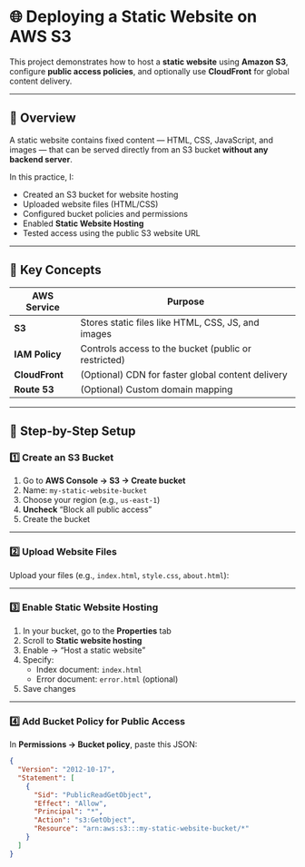 # 🌐 Deploying a Static Website on AWS S3

This project demonstrates how to host a **static website** using **Amazon S3**, configure **public access policies**, and optionally use **CloudFront** for global content delivery.

---

## 🚀 Overview

A static website contains fixed content — HTML, CSS, JavaScript, and images — that can be served directly from an S3 bucket **without any backend server**.

In this practice, I:
- Created an S3 bucket for website hosting
- Uploaded website files (HTML/CSS)
- Configured bucket policies and permissions
- Enabled **Static Website Hosting**
- Tested access using the public S3 website URL

---

## 🧠 Key Concepts

| AWS Service | Purpose |
|--------------|----------|
| **S3** | Stores static files like HTML, CSS, JS, and images |
| **IAM Policy** | Controls access to the bucket (public or restricted) |
| **CloudFront** | (Optional) CDN for faster global content delivery |
| **Route 53** | (Optional) Custom domain mapping |

---

## 🧩 Step-by-Step Setup

### **1️⃣ Create an S3 Bucket**

1. Go to **AWS Console → S3 → Create bucket**  
2. Name: `my-static-website-bucket`  
3. Choose your region (e.g., `us-east-1`)  
4. **Uncheck** “Block all public access”  
5. Create the bucket  


---

### **2️⃣ Upload Website Files**

Upload your files (e.g., `index.html`, `style.css`, `about.html`):


---

### **3️⃣ Enable Static Website Hosting**

1. In your bucket, go to the **Properties** tab  
2. Scroll to **Static website hosting**  
3. Enable → “Host a static website”  
4. Specify:
   - Index document: `index.html`
   - Error document: `error.html` (optional)
5. Save changes  



---

### **4️⃣ Add Bucket Policy for Public Access**

In **Permissions → Bucket policy**, paste this JSON:

```json
{
  "Version": "2012-10-17",
  "Statement": [
    {
      "Sid": "PublicReadGetObject",
      "Effect": "Allow",
      "Principal": "*",
      "Action": "s3:GetObject",
      "Resource": "arn:aws:s3:::my-static-website-bucket/*"
    }
  ]
}
